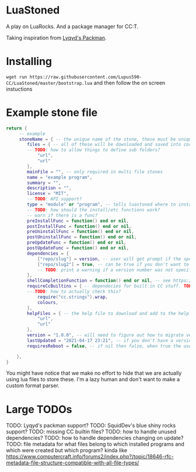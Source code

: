 # LuaStoned
A play on LuaRocks. And a package manager for CC:T.

Taking inspiration from [Lyqyd's Packman](https://github.com/lyqyd/cc-packman).

# Installing
`wget run https://raw.githubusercontent.com/Lupus590-CC/LuaStoned/master/bootstrap.lua`
and then follow the on screen instuctions

# Example stone file
```lua
return {
     -- example
     stoneName = { -- the unique name of the stone, these must be unique per repo but can have two with the same name so long as they are in different repos
        files = { -- all of these will be downloaded and saved into correct folder (determined by the type)
        -- TODO: how to allow things to define sub folders?
            "url",
            "url"
        },
        mainFile = "", -- only required in multi file stones
        name = "example program",
        summary = "",
        description = "",
        license = "MIT",
        -- TODO: API support?
        type = "module" or "program", -- tells luastoned where to install things
        -- TODO: how should the install/etc functions work?
        -- warn if there is a func?
        preInstallFunc = function() end or nil,
        postInstallFunc = function() end or nil,
        preUninstallFunc = function() end or nil,
        postUninstallFunc = function() end or nil,
        preUpdateFunc = function() end or nil,
        postUpdateFunc = function() end or nil,
        dependencies = {
            ["repo/slug"] = version, -- user will get prompt if the specified version can not be found but another was
            ["repo/slug2"] = true, -- can be true if you don't want to worry about version numbers
            -- TODO: print a warning if a version number was not specified
        },
        shellCompletionFunction = function() end or nil, -- see https://tweaked.cc/module/shell.html#v:setCompletionFunction
        requireCcBuiltins = { -- dependecies for built in CC stuff. TODO: automatically aquire these from 
        -- TODO: how to actually check this?
            require("cc.strings").wrap,
            colours,
        },
        helpFiles = { -- the help file to download and add to the help program's path
            "url",
            "url"
        },
        version = "1.0.0", -- will need to figure out how to migrate version and might need rules on version compatability and such (https://semver.org/)
        lastUpdated = "2021-04-17 23:21", -- if you don't have a version number then use this -- TODO: always utc, might use os.epoch instead
        requiresReboot = false, -- if nil then false, when true the user is prompted

    },
}
```

You might have notice that we make no effort to hide that we are actually using lua files to store these. I'm a lazy human and don't want to make a custom format parser.

# Large TODOs
TODO: Lyqyd's packman support?
TODO: SquidDev's blue shiny rocks support?
TODO: missing CC builtin files?
TODO: how to handle unused dependencies?
TODO: how to handle dependencies changing on update?
TODO: file metadata for what files belong to which installed programs and which were created but which program? kinda like https://www.computercraft.info/forums2/index.php?/topic/18646-rfc-metadata-file-structure-compatible-with-all-file-types/